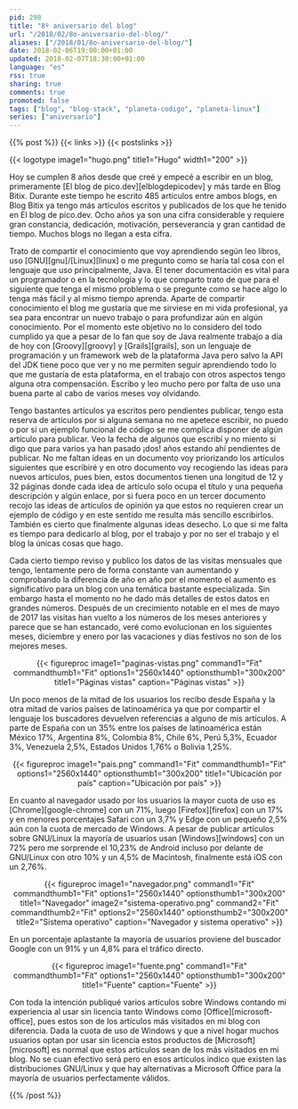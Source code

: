 ```yaml
---
pid: 298
title: "8º aniversario del blog"
url: "/2018/02/8o-aniversario-del-blog/"
aliases: ["/2018/01/8o-aniversario-del-blog/"]
date: 2018-02-06T19:00:00+01:00
updated: 2018-02-07T18:30:00+01:00
language: "es"
rss: true
sharing: true
comments: true
promoted: false
tags: ["blog", "blog-stack", "planeta-codigo", "planeta-linux"]
series: ["aniversario"]
---
```


{{% post %}}
{{< links >}}
{{< postslinks >}}

{{< logotype image1="hugo.png" title1="Hugo" width1="200" >}}

Hoy se cumplen 8 años desde que creé y empecé a escribir en un blog, primeramente [El blog de pico.dev][elblogdepicodev] y más tarde en Blog Bitix. Durante este tiempo he escrito 485 artículos entre ambos blogs, en Blog Bitix ya tengo más artículos escritos y publicados de los que he tenido en El blog de pico.dev. Ocho años ya son una cifra considerable y requiere gran constancia, dedicación, motivación, perseverancia y gran cantidad de tiempo. Muchos blogs no llegan a esta cifra.

Trato de compartir el conocimiento que voy aprendiendo según leo libros, uso [GNU][gnu]/[Linux][linux] o me pregunto como se haría tal cosa con el lenguaje que uso principalmente, Java. El tener documentación es vital para un programador o en la tecnología y lo que comparto trato de que para el siguiente que tenga el mismo problema o se pregunte como se hace algo lo tenga más fácil y al mismo tiempo aprenda. Aparte de compartir conocimiento el blog me gustaría que me sirviese en mi vida profesional, ya sea para encontrar un nuevo trabajo o para profundizar aún en algún conocimiento. Por el momento este objetivo no lo considero del todo cumplido ya que a pesar de lo fan que soy de Java realmente trabajo a día de hoy con [Groovy][groovy] y [Grails][grails], son un lenguaje de programación y un framework web de la plataforma Java pero salvo la API del JDK tiene poco que ver y no me permiten seguir aprendiendo todo lo que me gustaría de esta plataforma, en el trabajo con otros aspectos tengo alguna otra compensación. Escribo y leo mucho pero por falta de uso una buena parte al cabo de varios meses voy olvidando.

Tengo bastantes artículos ya escritos pero pendientes publicar, tengo esta reserva de artículos por si alguna semana no me apetece escribir, no puedo o por si un ejemplo funcional de código se me complica disponer de algún artículo para publicar. Veo la fecha de algunos que escribí y no miento si digo que para varios ya han pasado ¡dos! años estando ahí pendientes de publicar. No me faltan ideas en un documento voy priorizando los artículos siguientes que escribiré y en otro documento voy recogiendo las ideas para nuevos artículos, pues bien, estos documentos tienen una longitud de 12 y 32 páginas donde cada idea de artículo solo ocupa el título y una pequeña descripción y algún enlace, por si fuera poco en un tercer documento recojo las ideas de artículos de opinión ya que estos no requieren crear un ejemplo de código y en este sentido me resulta más sencillo escribirlos. También es cierto que finalmente algunas ideas desecho. Lo que si me falta es tiempo para dedicarlo al blog, por el trabajo y por no ser el trabajo y el blog la únicas cosas que hago.

Cada cierto tiempo reviso y publico los datos de las visitas mensuales que tengo, lentamente pero de forma constante van aumentando y comprobando la diferencia de año en año por el momento el aumento es significativo para un blog con una temática bastante especializada. Sin embargo hasta el momento no he dado más detalles de estos datos en grandes números. Después de un crecimiento notable en el mes de mayo de 2017 las visitas han vuelto a los números de los meses anteriores y parece que se han estancado, veré como evolucionan en los siguientes meses, diciembre y enero por las vacaciones y días festivos no son de los mejores meses.

<div class="media" style="text-align: center;">
    {{< figureproc
        image1="paginas-vistas.png" command1="Fit" commandthumb1="Fit" options1="2560x1440" optionsthumb1="300x200" title1="Páginas vistas"
        caption="Páginas vistas" >}}
</div>

Un poco menos de la mitad de los usuarios los recibo desde España y la otra mitad de varios países de latinoamérica ya que por compartir el lenguaje los buscadores devuelven referencias a alguno de mis artículos. A parte de España con un 35% entre los países de latinoamérica están México 17%, Argentina 8%, Colombia 8%, Chile 6%, Perú 5,3%, Ecuador 3%, Venezuela 2,5%, Estados Unidos 1,76% o Bolivia 1,25%.

<div class="media" style="text-align: center;">
    {{< figureproc
        image1="pais.png" command1="Fit" commandthumb1="Fit" options1="2560x1440" optionsthumb1="300x200" title1="Ubicación por país"
        caption="Ubicación por país" >}}
</div>

En cuanto al navegador usado por los usuarios la mayor cuota de uso es [Chrome][google-chrome] con un 71%, luego [Firefox][firefox] con un 17% y en menores porcentajes Safari con un 3,7% y Edge con un pequeño 2,5% aún con la cuota de mercado de Windows. A pesar de publicar artículos sobre GNU/Linux la mayoría de usuarios usan [Windows][windows] con un 72% pero me sorprende el 10,23% de Android incluso por delante de GNU/Linux con otro 10% y un 4,5% de Macintosh, finalmente está iOS con un 2,76%.

<div class="media" style="text-align: center;">
    {{< figureproc
        image1="navegador.png" command1="Fit" commandthumb1="Fit" options1="2560x1440" optionsthumb1="300x200" title1="Navegador"
        image2="sistema-operativo.png" command2="Fit" commandthumb2="Fit" options2="2560x1440" optionsthumb2="300x200" title2="Sistema operativo"
        caption="Navegador y sistema operativo" >}}
</div>

En un porcentaje aplastante la mayoría de usuarios proviene del buscador Google con un 91% y un 4,8% para el tráfico directo.

<div class="media" style="text-align: center;">
    {{< figureproc
        image1="fuente.png" command1="Fit" commandthumb1="Fit" options1="2560x1440" optionsthumb1="300x200" title1="Fuente"
        caption="Fuente" >}}
</div>

Con toda la intención publiqué varios artículos sobre Windows contando mi experiencia al usar sin licencia tanto Windows como [Office][microsoft-office], pues estos son de los artículos más visitados en mi blog con diferencia. Dada la cuota de uso de Windows y que a nivel hogar muchos usuarios optan por usar sin licencia estos productos de [Microsoft][microsoft] es normal que estos artículos sean de los más visitados en mi blog. No se cuan efectivo será pero en esos artículos indico que existen las distribuciones GNU/Linux y que hay alternativas a Microsoft Office para la mayoría de usuarios perfectamente válidos.

{{% /post %}}

